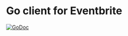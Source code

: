 # Go client for Eventbrite

[![GoDoc](https://godoc.org/apzuk/go-eventbrite?status.svg)](https://godoc.org/apzuk/go-eventbrite)



